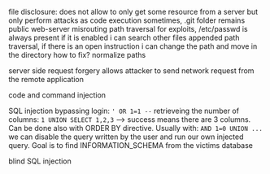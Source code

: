 file disclosure: does not allow to only get some resource from a server but only perform attacks as code execution
sometimes, .git folder remains public
web-server misrouting
path traversal for exploits, /etc/passwd is always present if it is enabled i can search other files
appended path traversal, if there is an open instruction i can change the path and move in the directory
how to fix? normalize paths

server side request forgery 
allows attacker to send network request from the remote application

code and command injection

SQL injection
bypassing login: `' OR 1=1 --`
retrieveing the number of columns: `1 UNION SELECT 1,2,3` --> success means there are 3 columns. Can be done also with ORDER BY directive.
Usually with: `AND 1=0 UNION ...` we can disable the query written by the user and run our own injected query.
Goal is to find INFORMATION_SCHEMA from the victims database

blind SQL injection


